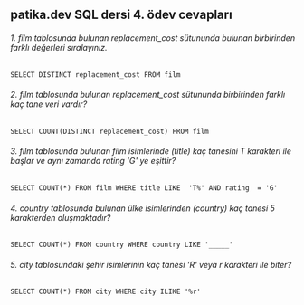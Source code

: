 ## patika.dev SQL dersi 4. ödev cevapları
###### 1. film tablosunda bulunan replacement_cost sütununda bulunan birbirinden farklı değerleri sıralayınız.

    SELECT DISTINCT replacement_cost FROM film
    
###### 2. film tablosunda bulunan replacement_cost sütununda birbirinden farklı kaç tane veri vardır?

    SELECT COUNT(DISTINCT replacement_cost) FROM film

###### 3. film tablosunda bulunan film isimlerinde (title) kaç tanesini T karakteri ile başlar ve aynı zamanda rating 'G' ye eşittir?

    SELECT COUNT(*) FROM film WHERE title LIKE  'T%' AND rating  = 'G'
    
###### 4. country tablosunda bulunan ülke isimlerinden (country) kaç tanesi 5 karakterden oluşmaktadır?

    SELECT COUNT(*) FROM country WHERE country LIKE '_____'

###### 5. city tablosundaki şehir isimlerinin kaç tanesi 'R' veya r karakteri ile biter?

    SELECT COUNT(*) FROM city WHERE city ILIKE '%r'
